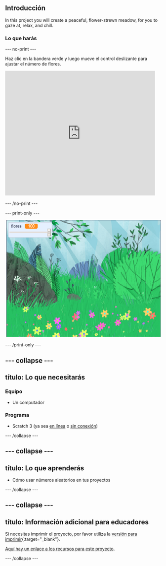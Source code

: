 ## Introducción

In this project you will create a peaceful, flower-strewn meadow, for you to gaze at, relax, and chill.

### Lo que harás

--- no-print ---

Haz clic en la bandera verde y luego mueve el control deslizante para ajustar el número de flores.

<div>
<iframe src="https://scratch.mit.edu/projects/392040712/embed" allowtransparency="true" width="485" height="402" frameborder="0" scrolling="no" allowfullscreen></iframe>
</div>

--- /no-print ---

--- print-only ---

![Proyecto terminado](images/banner.png)

--- /print-only ---

--- collapse ---
---
título: Lo que necesitarás
---

### Equipo

- Un computador

### Programa

+ Scratch 3 (ya sea [en línea](http://rpf.io/scratchon) o [sin conexión](http://rpf.io/scratchoff))

--- /collapse ---

--- collapse ---
---
título: Lo que aprenderás
---

- Cómo usar números aleatorios en tus proyectos

--- /collapse ---

--- collapse ---
---
título: Información adicional para educadores
---

Si necesitas imprimir el proyecto, por favor utiliza la [versión para imprimir](https://projects.raspberrypi.org/en/projects/mindful-meadow/print){:target="_blank"}.

[Aquí hay un enlace a los recursos para este proyecto](http://rpf.io/p/en/mindful-meadow-get).

--- /collapse ---
